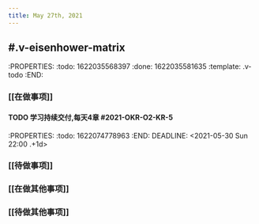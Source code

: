 ```yaml
---
title: May 27th, 2021
---
```


## #.v-eisenhower-matrix
:PROPERTIES:
:todo: 1622035568397
:done: 1622035581635
:template: .v-todo
:END:
### [[在做事项]]
#### TODO 学习持续交付,每天4章 #2021-OKR-O2-KR-5 
:PROPERTIES:
:todo: 1622074778963
:END:
DEADLINE: <2021-05-30 Sun 22:00 .+1d>
####
### [[待做事项]]
####
####
####
### [[在做其他事项]]
####
####
####
### [[待做其他事项]]
####
####
####
